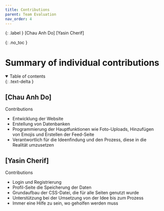 ```yaml
---
title: Contributions
parent: Team Evaluation
nav_order: 4
---
```


{: .label }
[Chau Anh Do]
[Yasin Cherif]

{: .no_toc }
# Summary of individual contributions

<details open markdown="block">
{: .text-delta }
<summary>Table of contents</summary>

## [Chau Anh Do]

Contributions
- Entwicklung der Website
- Erstellung von Datenbanken
- Programmierung der Hauptfunktionen wie Foto-Uploads, Hinzufügen von Emojis und Erstellen der Feed-Seite
- Verantwortlich für die Ideenfindung und den Prozess, diese in die Realität umzusetzen

## [Yasin Cherif]

Contributions
- Login und Registrierung
- Profil-Seite die Speicherung der Daten
- Grundaufbau der CSS-Datei, die für alle Seiten genutzt wurde
- Unterstützung bei der Umsetzung von der Idee bis zum Prozess
- Immer eine Hilfe zu sein, wo geholfen werden muss

